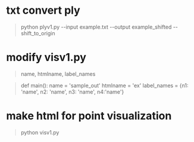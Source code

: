 # txt convert ply
>python plyv1.py --input example.txt --output example_shifted --shift_to_origin

# modify visv1.py
>name, htmlname, label_names 

>def main():
	name = 'sample_out' 
	htmlname = 'ex' 
	label_names = {n1: 'name', n2: 'name', n3: 'name', n4:'name'} 

# make html for point visualization
>python visv1.py



